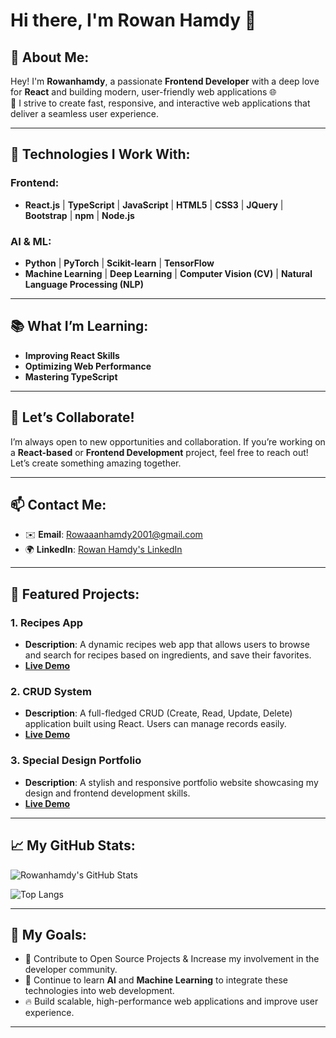 # Hi there, I'm Rowan Hamdy 👋


## 🔧 About Me:
Hey! I'm **Rowanhamdy**, a passionate **Frontend Developer** with a deep love for **React** and building modern, user-friendly web applications 🌐  
🚀 I strive to create fast, responsive, and interactive web applications that deliver a seamless user experience.

---

## 🚀 Technologies I Work With:

### Frontend:
- **React.js** | **TypeScript** | **JavaScript** | **HTML5** | **CSS3** | **JQuery** | **Bootstrap** |  **npm** | **Node.js**
### AI & ML:
- **Python** | **PyTorch** | **Scikit-learn** | **TensorFlow**
- **Machine Learning** | **Deep Learning** | **Computer Vision (CV)** | **Natural Language Processing (NLP)**


---

## 📚 What I’m Learning:

- **Improving React Skills**
- **Optimizing Web Performance**
- **Mastering TypeScript**

---

## 👯 Let’s Collaborate!

I’m always open to new opportunities and collaboration. If you’re working on a **React-based** or **Frontend Development** project, feel free to reach out! Let’s create something amazing together.

---


## 📫 Contact Me:

- ✉️ **Email**: [Rowaaanhamdy2001@gmail.com](mailto:Rowaaanhamdy2001@gmail.com)
- 🌍 **LinkedIn**: [Rowan Hamdy's LinkedIn](https://www.linkedin.com/in/rowan-hamdy-morshdey)

---

## 📂 Featured Projects:

### 1. **Recipes App**
   - **Description**: A dynamic recipes web app that allows users to browse and search for recipes based on ingredients, and save their favorites.
   - **[Live Demo](https://rowanhamdy.github.io/Recipes/)**

### 2. **CRUD System**
   - **Description**: A full-fledged CRUD (Create, Read, Update, Delete) application built using React. Users can manage records easily.
   - **[Live Demo](https://rowanhamdy.github.io/Crud-System/)**

### 3. **Special Design Portfolio**
   - **Description**: A stylish and responsive portfolio website showcasing my design and frontend development skills.
   - **[Live Demo](https://rowanhamdy.github.io/SpecialDesgin/)**

---

## 📈 My GitHub Stats:

![Rowanhamdy's GitHub Stats](https://github-readme-stats.vercel.app/api?username=Rowanhamdy&show_icons=true&count_private=true&hide=prs&theme=radical)

![Top Langs](https://github-readme-stats.vercel.app/api/top-langs/?username=Rowanhamdy&layout=compact&theme=radical)

---

## 🎯 My Goals:

- 🚀 Contribute to Open Source Projects & Increase my involvement in the developer community.
- 🌱 Continue to learn **AI** and **Machine Learning** to integrate these technologies into web development.
- 🔥 Build scalable, high-performance web applications and improve user experience.

---
